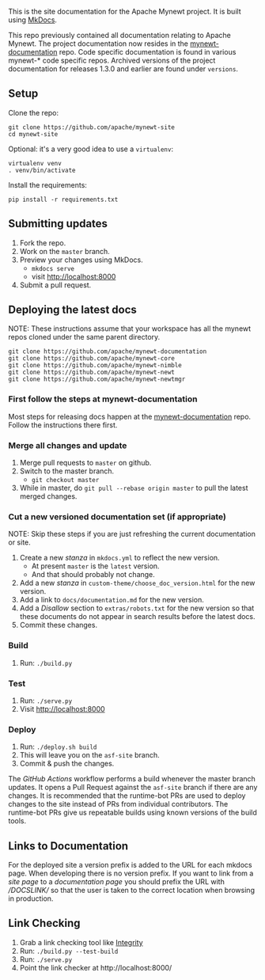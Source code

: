 This is the site documentation for the Apache Mynewt project. It is built using
[MkDocs](http://www.mkdocs.org/).

This repo previously contained all documentation relating to Apache Mynewt. The
project documentation now resides in the
[mynewt-documentation](https://github.com/apache/mynewt-documentation) repo.
Code specific documentation is found in various mynewt-\* code specific repos.
Archived versions of the project documentation for releases 1.3.0 and earlier
are found under `versions`.

## Setup

Clone the repo:

    git clone https://github.com/apache/mynewt-site
    cd mynewt-site

Optional: it's a very good idea to use a `virtualenv`:

    virtualenv venv
    . venv/bin/activate

Install the requirements:

    pip install -r requirements.txt

## Submitting updates

1. Fork the repo.
1. Work on the `master` branch.
1. Preview your changes using MkDocs.
    - `mkdocs serve`
    - visit [http://localhost:8000](http://localhost:8000)
1. Submit a pull request.

## Deploying the latest docs

NOTE: These instructions assume that your workspace has all the mynewt repos cloned under the same parent directory.

    git clone https://github.com/apache/mynewt-documentation
    git clone https://github.com/apache/mynewt-core
    git clone https://github.com/apache/mynewt-nimble
    git clone https://github.com/apache/mynewt-newt
    git clone https://github.com/apache/mynewt-newtmgr

### First follow the steps at mynewt-documentation

Most steps for releasing docs happen at the
[mynewt-documentation](https://github.com/apache/mynewt-documentation) repo.
Follow the instructions there first.

### Merge all changes and update

1. Merge pull requests to `master` on github.
1. Switch to the master branch.
    - `git checkout master`
1. While in master, do `git pull --rebase origin master` to pull the latest merged changes.

### Cut a new versioned documentation set (if appropriate)

NOTE: Skip these steps if you are just refreshing the current documentation or site.

1. Create a new _stanza_ in `mkdocs.yml` to reflect the new version.
    - At present `master` is the `latest` version.
    - And that should probably not change.
1. Add a new _stanza_ in `custom-theme/choose_doc_version.html` for the new version.
1. Add a link to `docs/documentation.md` for the new version.
1. Add a _Disallow_ section to `extras/robots.txt` for the new version so that
   these documents do not appear in search results before the latest docs.
1. Commit these changes.

### Build

1. Run: `./build.py`

### Test

1. Run: `./serve.py`
1. Visit [http://localhost:8000](http://localhost:8000)

### Deploy

1. Run: `./deploy.sh build`
1. This will leave you on the `asf-site` branch.
1. Commit & push the changes.

The _GitHub Actions_ workflow performs a build whenever the master branch updates. 
It opens a Pull Request against the `asf-site` branch if there are any changes. It is recommended
that the runtime-bot PRs are used to deploy changes to the site instead of PRs
from individual contributors. The runtime-bot PRs give us repeatable builds
using known versions of the build tools.

## Links to Documentation

For the deployed site a version prefix is added to the URL for each mkdocs page.
When developing there is no version prefix. If you want to link from a _site
page_ to a _documentation page_ you should prefix the URL with _/DOCSLINK/_ so
that the user is taken to the correct location when browsing in production.

## Link Checking

1. Grab a link checking tool like [Integrity](http://peacockmedia.software/mac/integrity/free.html)
1. Run: `./build.py --test-build`
1. Run: `./serve.py`
1. Point the link checker at http://localhost:8000/
